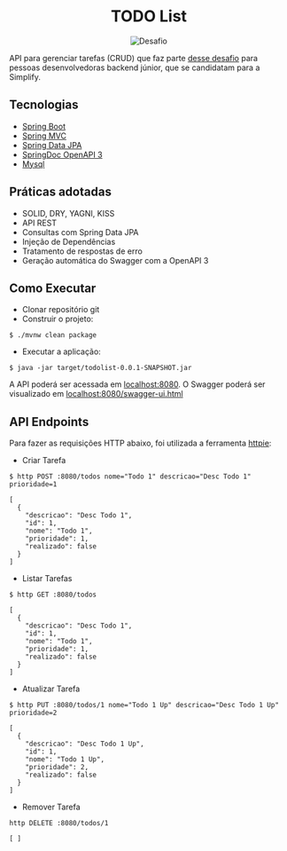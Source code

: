 <h1 align="center">
  TODO List
</h1>

<p align="center">
 <img src="https://img.shields.io/static/v1?label=Tipo&message=Desafio&color=8257E5&labelColor=000000" alt="Desafio" />
</p>

API para gerenciar tarefas (CRUD) que faz parte [desse desafio](https://github.com/simplify-liferay/desafio-junior-backend-simplify) para pessoas desenvolvedoras backend júnior, que se candidatam para a Simplify.


## Tecnologias

- [Spring Boot](https://spring.io/projects/spring-boot)
- [Spring MVC](https://docs.spring.io/spring-framework/reference/web/webmvc.html)
- [Spring Data JPA](https://spring.io/projects/spring-data-jpa)
- [SpringDoc OpenAPI 3](https://springdoc.org/v2/#spring-webflux-support)
- [Mysql](https://dev.mysql.com/downloads/)

## Práticas adotadas

- SOLID, DRY, YAGNI, KISS
- API REST
- Consultas com Spring Data JPA
- Injeção de Dependências
- Tratamento de respostas de erro
- Geração automática do Swagger com a OpenAPI 3

## Como Executar

- Clonar repositório git
- Construir o projeto:
```
$ ./mvnw clean package
```
- Executar a aplicação:
```
$ java -jar target/todolist-0.0.1-SNAPSHOT.jar
```

A API poderá ser acessada em [localhost:8080](http://localhost:8080).
O Swagger poderá ser visualizado em [localhost:8080/swagger-ui.html](http://localhost:8080/swagger-ui.html)

## API Endpoints

Para fazer as requisições HTTP abaixo, foi utilizada a ferramenta [httpie](https://httpie.io):

- Criar Tarefa
```
$ http POST :8080/todos nome="Todo 1" descricao="Desc Todo 1" prioridade=1

[
  {
    "descricao": "Desc Todo 1",
    "id": 1,
    "nome": "Todo 1",
    "prioridade": 1,
    "realizado": false
  }
]
```

- Listar Tarefas
```
$ http GET :8080/todos

[
  {
    "descricao": "Desc Todo 1",
    "id": 1,
    "nome": "Todo 1",
    "prioridade": 1,
    "realizado": false
  }
]
```

- Atualizar Tarefa
```
$ http PUT :8080/todos/1 nome="Todo 1 Up" descricao="Desc Todo 1 Up" prioridade=2

[
  {
    "descricao": "Desc Todo 1 Up",
    "id": 1,
    "nome": "Todo 1 Up",
    "prioridade": 2,
    "realizado": false
  }
]
```

- Remover Tarefa
```
http DELETE :8080/todos/1

[ ]
```